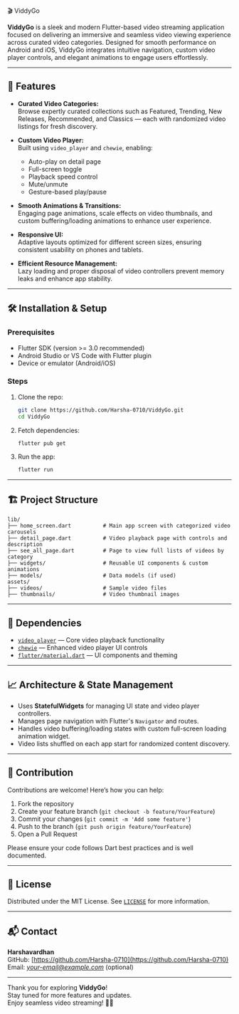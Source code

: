 
🎬 ViddyGo

**ViddyGo** is a sleek and modern Flutter-based video streaming application focused on delivering an immersive and seamless video viewing experience across curated video categories. Designed for smooth performance on Android and iOS, ViddyGo integrates intuitive navigation, custom video player controls, and elegant animations to engage users effortlessly.

---

## 🚀 Features

- **Curated Video Categories:**  
  Browse expertly curated collections such as Featured, Trending, New Releases, Recommended, and Classics — each with randomized video listings for fresh discovery.

- **Custom Video Player:**  
  Built using `video_player` and `chewie`, enabling:  
  - Auto-play on detail page  
  - Full-screen toggle  
  - Playback speed control  
  - Mute/unmute  
  - Gesture-based play/pause  

- **Smooth Animations & Transitions:**  
  Engaging page animations, scale effects on video thumbnails, and custom buffering/loading animations to enhance user experience.

- **Responsive UI:**  
  Adaptive layouts optimized for different screen sizes, ensuring consistent usability on phones and tablets.

- **Efficient Resource Management:**  
  Lazy loading and proper disposal of video controllers prevent memory leaks and enhance app stability.

---


## 🛠️ Installation & Setup

### Prerequisites

- Flutter SDK (version >= 3.0 recommended)  
- Android Studio or VS Code with Flutter plugin  
- Device or emulator (Android/iOS)

### Steps

1. Clone the repo:

   ```bash
   git clone https://github.com/Harsha-0710/ViddyGo.git
   cd ViddyGo
   ```

2. Fetch dependencies:

   ```bash
   flutter pub get
   ```

3. Run the app:

   ```bash
   flutter run
   ```

---

## 🏗️ Project Structure

```
lib/
├── home_screen.dart          # Main app screen with categorized video carousels
├── detail_page.dart          # Video playback page with controls and description
├── see_all_page.dart         # Page to view full lists of videos by category
├── widgets/                  # Reusable UI components & custom animations
├── models/                   # Data models (if used)
assets/
├── videos/                   # Sample video files
├── thumbnails/               # Video thumbnail images
```

---

## 🔧 Dependencies

- [`video_player`](https://pub.dev/packages/video_player) — Core video playback functionality  
- [`chewie`](https://pub.dev/packages/chewie) — Enhanced video player UI controls  
- [`flutter/material.dart`](https://api.flutter.dev/flutter/material/material-library.html) — UI components and theming  

---

## 📈 Architecture & State Management

- Uses **StatefulWidgets** for managing UI state and video player controllers.  
- Manages page navigation with Flutter's `Navigator` and routes.  
- Handles video buffering/loading states with custom full-screen loading animation widget.  
- Video lists shuffled on each app start for randomized content discovery.

---

## 🤝 Contribution

Contributions are welcome! Here’s how you can help:

1. Fork the repository  
2. Create your feature branch (`git checkout -b feature/YourFeature`)  
3. Commit your changes (`git commit -m 'Add some feature'`)  
4. Push to the branch (`git push origin feature/YourFeature`)  
5. Open a Pull Request  

Please ensure your code follows Dart best practices and is well documented.

---

## 📝 License

Distributed under the MIT License. See [`LICENSE`](LICENSE) for more information.

---

## 📬 Contact

**Harshavardhan**  
GitHub: [https://github.com/Harsha-0710](https://github.com/Harsha-0710)  
Email: *your-email@example.com* (optional)  

---

Thank you for exploring **ViddyGo**!  
Stay tuned for more features and updates.  
Enjoy seamless video streaming! 🎥✨
